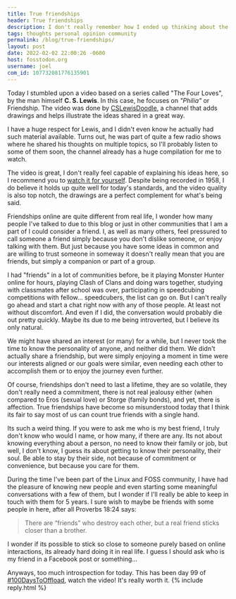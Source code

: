 ```yaml
---
title: True friendships
header: True friendships
description: I don't really remember how I ended up thinking about the friends I have, the meaning of true friendship and the contrast with online interactions
tags: thoughts personal opinion community
permalink: /blog/true-friendships/
layout: post
date: 2022-02-02 22:00:26 -0600
host: fosstodon.org
username: joel
com_id: 107732081776135901
---
```


Today I stumbled upon a video based on a series called "The Four Loves", by the man himself **C. S. Lewis**. In this case, he focuses on *"Philia"* or Friendship. The video was done by [CSLewisDoodle](https://www.youtube.com/channel/UCw-kYN6wWXWDyp_lB0wnlxw), a channel that adds drawings and helps illustrate the ideas shared in a great way.

I have a huge respect for Lewis, and I didn't even know he actually had such material available. Turns out, he was part of quite a few radio shows where he shared his thoughts on multiple topics, so I'll probably listen to some of them soon, the channel already has a huge compilation for me to watch.

The video is great, I don't really feel capable of explaining his ideas here, so I recommend you to [watch it for yourself](https://youtube.com/watch?v=3hM4izbColg). Despite being recorded in 1958, I do believe it holds up quite well for today's standards, and the video quality is also top notch, the drawings are a perfect complement for what's being said.

Friendships online are quite different from real life, I wonder how many people I've talked to due to this blog or just in other communities that I am a part of I could consider a friend. I, as well as many others, feel pressured to call someone a friend simply because you don't dislike someone, or enjoy talking with them. But just because you have some ideas in common and are willing to trust someone in someway it doesn't really mean that you are friends, but simply a companion or part of a group.

I had "friends" in a lot of communities before, be it playing Monster Hunter online for hours, playing Clash of Clans and doing wars together, studying with classmates after school was over, participating in speedcubing competitions with fellow... speedcubers, the list can go on. But I can't really go ahead and start a chat right now with any of those people. At least not without discomfort. And even if I did, the conversation would probably die out pretty quickly. Maybe its due to me being introverted, but I believe its only natural.

We might have shared an interest (or many) for a while, but I never took the time to know the personality of anyone, and neither did them. We didn't actually share a friendship, but were simply enjoying a moment in time were our interests aligned or our goals were similar, even needing each other to accomplish them or to enjoy the journey even further. 

Of course, friendships don't need to last a lifetime, they are so volatile, they don't really need a commitment, there is not real jealousy either (when compared to Eros (sexual love) or Storge (family bonds), and yet, there is affection. True friendships have become so misunderstood today that I think its fair to say most of us can count true friends with a single hand.

Its such a weird thing. If you were to ask me who is my best friend, I truly don't know who would I name, or how many, if there are any. Its not about knowing everything about a person, no need to know their family or job, but well, I don't know, I guess its about getting to know their personality, their soul. Be able to stay by their side, not because of commitment or convenience, but because you care for them.

During the time I've been part of the Linux and FOSS community, I have had the pleasure of knowing new people and even starting some meaningful conversations with a few of them, but I wonder if I'll really be able to keep in touch with them for 5 years. I sure wish to maybe be friends with some people in here, after all Proverbs 18:24 says:

> There are “friends” who destroy each other, 
> but a real friend sticks closer than a brother.

I wonder if its possible to stick so close to someone purely based on online interactions, its already hard doing it in real life. I guess I should ask who is my friend in a Facebook post or something...

Anyways, too much introspection for today. This has been day 99 of [#100DaysToOffload](https://100daystooffload.com), watch the video! It's really worth it.
{% include reply.html %}
